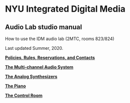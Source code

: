 # NYU Integrated Digital Media
## Audio Lab studio manual
How to use the IDM audio lab (2MTC, rooms 823/824)

Last updated Summer, 2020.

**[Policies, Rules, Reservations, and Contacts](./rules.md)**

**[The Multi-channel Audio System](./multichannel.md)**

**[The Analog Synthesizers](./synths.md)**

**[The Piano](./piano.md)**

**[The Control Room](./controlroom.md)**


